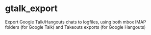 # gtalk_export
Export Google Talk/Hangouts chats to logfiles, using both mbox IMAP folders (for Google Talk) and Takeouts exports (for Google Hangouts)
